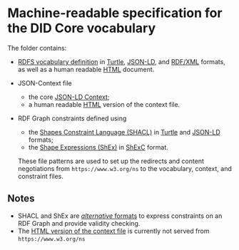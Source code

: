 # Machine-readable specification for the DID Core vocabulary

The folder contains:

* [RDFS vocabulary definition](https://www.w3.org/TR/rdf11-primer/#section-vocabulary) in [Turtle](./vocab.ttl), [JSON-LD](./vocab.jsonld), and [RDF/XML](./vocab.rdf) formats, as well as a human readable [HTML](./vocab.html) document.
* JSON-Context file
  * the core [JSON-LD Context](./context.jsonld);
  * a human readable [HTML](./context.html) version of the context file.
* RDF Graph constraints defined using
  * the [Shapes Constraint Language (SHACL)](https://www.w3.org/TR/shacl/) in [Turtle](./shacl.ttl) and [JSON-LD](./shacl.jsonld) formats;
  * the [Shape Expressions (ShEx)](http://shex.io/shex-primer/) in [ShExC](./shex.shex) format.
  
  These file patterns are used to set up the redirects and content negotiations from `https://www.w3.org/ns` to the vocabulary, context, and constraint files.

## Notes

* SHACL and ShEx are [_alternative_ formats](https://book.validatingrdf.com/bookHtml013.html) to express constraints on an RDF Graph and provide validity checking.
* The [HTML version of the context file](./context.html) is currently not served from `https://www.w3.org/ns` 
